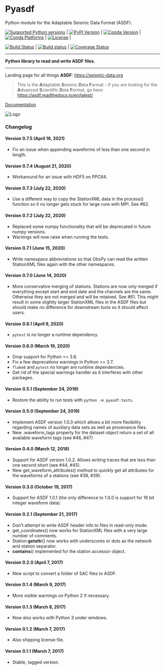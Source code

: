 # Pyasdf

Python module for the Adaptable Seismic Data Format (ASDF).

[![Supported Python versions](https://img.shields.io/pypi/pyversions/pyasdf.svg)](https://pypi.python.org/pypi/pyasdf/) |
[![PyPI Version](https://img.shields.io/pypi/v/pyasdf.svg)](https://pypi.python.org/pypi/pyasdf) |
[![Conda Version](https://img.shields.io/conda/vn/conda-forge/pyasdf.svg)](https://anaconda.org/conda-forge/pyasdf) |
[![Conda Platforms](https://img.shields.io/conda/pn/conda-forge/pyasdf.svg)](https://anaconda.org/conda-forge/pyasdf) |
[![License](https://img.shields.io/pypi/l/pyasdf.svg)](https://pypi.python.org/pypi/pyasdf/) |

[![Build Status](https://travis-ci.org/SeismicData/pyasdf.svg?branch=master)](https://travis-ci.org/SeismicData/pyasdf) |
[![Build status](https://ci.appveyor.com/api/projects/status/1iditbggou59at6q/branch/master?svg=true)](https://ci.appveyor.com/project/krischer/pyasdf/branch/master) |
[![Coverage Status](https://img.shields.io/coveralls/SeismicData/pyasdf.svg)](https://coveralls.io/r/SeismicData/pyasdf)


----

**Python library to read and write ASDF files.**

----

Landing page for all things **ASDF**: https://seismic-data.org

> This is the **A**daptable **S**eismic **D**ata **F**ormat - if you are looking for the **A**dvanced **S**cientific **D**ata **F**ormat, go here: https://asdf.readthedocs.io/en/latest/

[Documentation](http://seismicdata.github.io/pyasdf/)

![Logo](/doc/logo/pyasdf_logo.png)

### Changelog

#### Version 0.7.5 (April 16, 2021)
* Fix an issue when appending waveforms of less than one second in length.

#### Version 0.7.4 (August 21, 2020)
* Workaround for an issue with HDF5 on PPC64.

#### Version 0.7.3 (July 22, 2020)
* Use a different way to copy the StationXML data in the process() function
    so it no longer gets stuck for large runs with MPI. See #62.

#### Version 0.7.2 (July 22, 2020)
* Replaced some numpy functionality that will be deprecated in future numpy
    versions.
* Warnings will now raise when running the tests.

#### Version 0.7.1 (June 15, 2020)
* Write namespace abbreviations so that ObsPy can read the written
    StationXML files again with the other namespaces.

#### Version 0.7.0 (June 14, 2020)
* More conservative merging of stations. Stations are now only merged if
    everything except start and end date and the channels are the same.
    Otherwise they are not merged and will be retained. See #61. This might
    result in some slightly larger StationXML files in the ASDF files but
    should make no difference for downstream tools so it should affect
    users.

#### Version 0.6.1 (April 9, 2020)
* `pytest` is no longer a runtime dependency.

#### Version 0.6.0 (March 19, 2020)
* Drop support for Python <= 3.6.
* Fix a few deprecations warnings in Python >= 3.7.
* `flake8` and `pytest` no longer are runtime dependencies.
* Get rid of the special warnings handler as it interferes with other
    packages.

#### Version 0.5.1 (September 24, 2019)
* Restore the ability to run tests with `python -m pyasdf.tests`.

#### Version 0.5.0 (September 24, 2019)
* Implement ASDF version 1.0.3 which allows a bit more flexibility
    regarding names of auxiliary data sets as well as provenance files.
* New .waveform_tags property for the dataset object return a set of all
    available waveform tags (see #46, #47)

#### Version 0.4.0 (March 12, 2018)
* Support for ASDF version 1.0.2. Allows writing traces that are less than
    one second short (see #44, #45).
* New get_waveform_attributes() method to quickly get all attributes
    for the waveforms of a stations (see #38, #39).

#### Version 0.3.0 (October 19, 2017)
* Support for ASDF 1.0.1 (the only difference to 1.0.0 is support for
    16 bit integer waveform data).

#### Version 0.2.1 (September 21, 2017)
* Don't attempt to write ASDF header info to files in read-only mode.
* get_coordinates() now works for StationXML files with a very large number
    of comments.
* Station.__getattr__() now works with underscores or dots as the network
    and station separator.
* __contains__() implemented for the station accessor object.

#### Version 0.2.0 (April 7, 2017)
* New script to convert a folder of SAC files to ASDF.

#### Version 0.1.4 (March 9, 2017)
* More visible warnings on Python 2 if necessary.

#### Version 0.1.3 (March 8, 2017)
* Now also works with Python 3 under windows.

#### Version 0.1.2 (March 7, 2017)
* Also shipping license file.

#### Version 0.1.1 (March 7, 2017)
* Stable, tagged version.